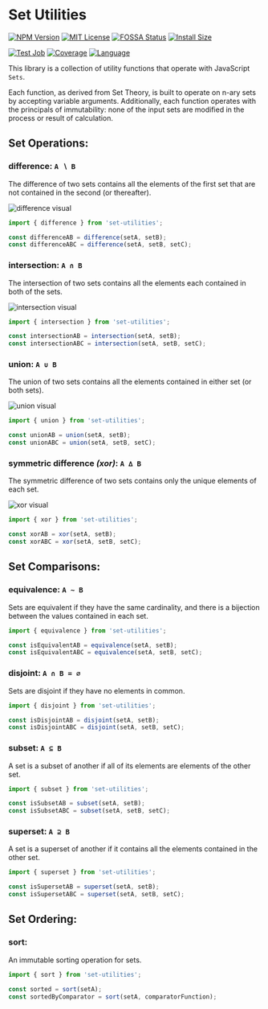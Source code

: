 # Set Utilities

[![NPM Version][npm-image]][npm-url]
[![MIT License][license-image]][license-url]
[![FOSSA Status][fossa-image]][fossa-url]
[![Install Size][package-phobia-image]][package-phobia-url]

[![Test Job][github-test-image]][github-test-url]
[![Coverage][coveralls-image]][coveralls-url]
[![Language][language-image]][language-url]

This library is a collection of utility functions that operate with JavaScript `Sets`.

Each function, as derived from Set Theory, is built to operate on n-ary sets by accepting variable arguments.
Additionally, each function operates with the principals of immutability: none of the input sets are modified in the process or result of calculation.


## Set Operations:

### difference: `A ∖ B`
The difference of two sets contains all the elements of the first set
that are not contained in the second (or thereafter).

![difference visual][difference-visual-url]
```typescript
import { difference } from 'set-utilities';

const differenceAB = difference(setA, setB);
const differenceABC = difference(setA, setB, setC);
```

### intersection: `A ∩ B`
The intersection of two sets contains all the elements each contained in both of the sets.

![intersection visual][intersection-visual-url]
```typescript
import { intersection } from 'set-utilities';

const intersectionAB = intersection(setA, setB);
const intersectionABC = intersection(setA, setB, setC);
```

### union: `A ∪ B`
The union of two sets contains all the elements contained in either set (or both sets).

![union visual][union-visual-url]
```typescript
import { union } from 'set-utilities';

const unionAB = union(setA, setB);
const unionABC = union(setA, setB, setC);
```

### symmetric difference _(xor)_: `A ∆ B`
The symmetric difference of two sets contains only the unique elements of each set.

![xor visual][xor-visual-url]
```typescript
import { xor } from 'set-utilities';

const xorAB = xor(setA, setB);
const xorABC = xor(setA, setB, setC);
```


## Set Comparisons:

### equivalence: `A ∼ B`
Sets are equivalent if they have the same cardinality,
and there is a bijection between the values contained in each set.
```typescript
import { equivalence } from 'set-utilities';

const isEquivalentAB = equivalence(setA, setB);
const isEquivalentABC = equivalence(setA, setB, setC);
```

### disjoint: `A ∩ B = ∅`
Sets are disjoint if they have no elements in common.
```typescript
import { disjoint } from 'set-utilities';

const isDisjointAB = disjoint(setA, setB);
const isDisjointABC = disjoint(setA, setB, setC);
```

### subset: `A ⊆ B`
A set is a subset of another if all of its elements
are elements of the other set.
```typescript
import { subset } from 'set-utilities';

const isSubsetAB = subset(setA, setB);
const isSubsetABC = subset(setA, setB, setC);
```

### superset: `A ⊇ B`
A set is a superset of another if it contains all the elements
contained in the other set.
```typescript
import { superset } from 'set-utilities';

const isSupersetAB = superset(setA, setB);
const isSupersetABC = superset(setA, setB, setC);
```


## Set Ordering:

### sort:
An immutable sorting operation for sets.
```typescript
import { sort } from 'set-utilities';

const sorted = sort(setA);
const sortedByComparator = sort(setA, comparatorFunction);
```


[npm-image]: http://img.shields.io/npm/v/set-utilities
[npm-url]: https://www.npmjs.org/package/set-utilities

[license-image]: https://img.shields.io/npm/l/set-utilities?color=blue
[license-url]: LICENSE

[fossa-image]: https://app.fossa.com/api/projects/git%2Bgithub.com%2Fkubikowski%2Fset-utilities.svg?type=shield
[fossa-url]: https://app.fossa.com/projects/git%2Bgithub.com%2Fkubikowski%2Fset-utilities?ref=badge_shield

[package-phobia-image]: https://packagephobia.com/badge?p=set-utilities
[package-phobia-url]: https://packagephobia.com/result?p=set-utilities

[github-test-image]: https://github.com/kubikowski/set-utilities/actions/workflows/test.yml/badge.svg
[github-test-url]: https://github.com/kubikowski/set-utilities/actions/workflows/test.yml

[coveralls-image]: https://coveralls.io/repos/github/kubikowski/set-utilities/badge.svg?branch=main
[coveralls-url]: https://coveralls.io/github/kubikowski/set-utilities?branch=main

[language-image]: https://img.shields.io/github/languages/top/kubikowski/set-utilities
[language-url]: https://www.typescriptlang.org

[difference-visual-url]: https://github.com/kubikowski/set-utilities/wiki/assets/difference.svg
[intersection-visual-url]: https://github.com/kubikowski/set-utilities/wiki/assets/intersection.svg
[union-visual-url]: https://github.com/kubikowski/set-utilities/wiki/assets/union.svg
[xor-visual-url]: https://github.com/kubikowski/set-utilities/wiki/assets/xor.svg
